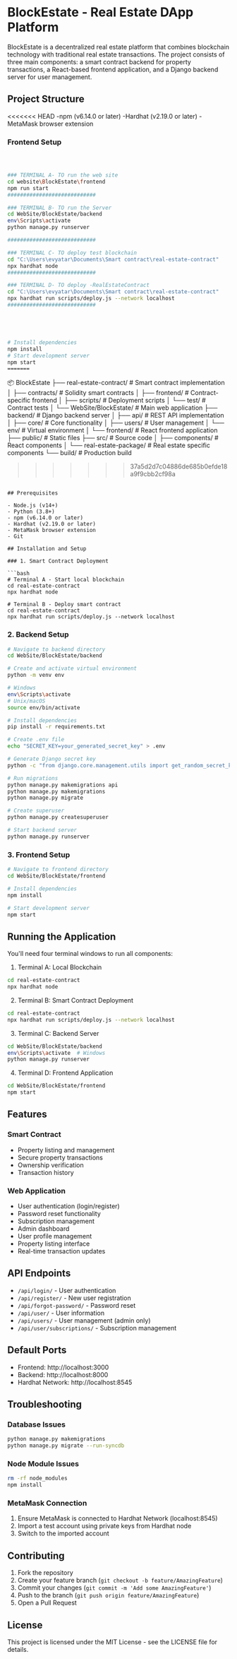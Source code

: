 # BlockEstate - Real Estate DApp Platform

BlockEstate is a decentralized real estate platform that combines blockchain technology with traditional real estate transactions. The project consists of three main components: a smart contract backend for property transactions, a React-based frontend application, and a Django backend server for user management.

## Project Structure

<<<<<<< HEAD
-npm (v6.14.0 or later)
-Hardhat (v2.19.0 or later)
-MetaMask browser extension


### Frontend Setup
```bash



### TERMINAL A- TO run the web site
cd website\BlockEstate\frontend
npm run start
############################

### TERMINAL B- TO run the Server
cd WebSite/BlockEstate/backend
env\Scripts\activate
python manage.py runserver

############################

### TERMINAL C- TO deploy test blockchain
cd "C:\Users\evyatar\Documents\Smart contract\real-estate-contract"
npx hardhat node
############################

### TERMINAL D- TO deploy -RealEstateContract
cd "C:\Users\evyatar\Documents\Smart contract\real-estate-contract"
npx hardhat run scripts/deploy.js --network localhost
############################





# Install dependencies
npm install
# Start development server
npm start
=======
```
📦 BlockEstate
├── real-estate-contract/       # Smart contract implementation
│   ├── contracts/             # Solidity smart contracts
│   ├── frontend/              # Contract-specific frontend
│   ├── scripts/               # Deployment scripts
│   └── test/                  # Contract tests
│
└── WebSite/BlockEstate/       # Main web application
    ├── backend/               # Django backend server
    │   ├── api/              # REST API implementation
    │   ├── core/             # Core functionality
    │   ├── users/            # User management
    │   └── env/              # Virtual environment
    │
    └── frontend/             # React frontend application
        ├── public/           # Static files
        ├── src/              # Source code
        │   ├── components/   # React components
        │   └── real-estate-package/  # Real estate specific components
        └── build/            # Production build
>>>>>>> 37a5d2d7c04886de685b0efde18a9f9cbb2cf98a
```

## Prerequisites

- Node.js (v14+)
- Python (3.8+)
- npm (v6.14.0 or later)
- Hardhat (v2.19.0 or later)
- MetaMask browser extension
- Git

## Installation and Setup

### 1. Smart Contract Deployment

```bash
# Terminal A - Start local blockchain
cd real-estate-contract
npx hardhat node

# Terminal B - Deploy smart contract
cd real-estate-contract
npx hardhat run scripts/deploy.js --network localhost
```

### 2. Backend Setup

```bash
# Navigate to backend directory
cd WebSite/BlockEstate/backend

# Create and activate virtual environment
python -m venv env

# Windows
env\Scripts\activate
# Unix/macOS
source env/bin/activate

# Install dependencies
pip install -r requirements.txt

# Create .env file
echo "SECRET_KEY=your_generated_secret_key" > .env

# Generate Django secret key
python -c "from django.core.management.utils import get_random_secret_key; print(get_random_secret_key())"

# Run migrations
python manage.py makemigrations api
python manage.py makemigrations
python manage.py migrate

# Create superuser
python manage.py createsuperuser

# Start backend server
python manage.py runserver
```

### 3. Frontend Setup

```bash
# Navigate to frontend directory
cd WebSite/BlockEstate/frontend

# Install dependencies
npm install

# Start development server
npm start
```

## Running the Application

You'll need four terminal windows to run all components:

1. Terminal A: Local Blockchain
```bash
cd real-estate-contract
npx hardhat node
```

2. Terminal B: Smart Contract Deployment
```bash
cd real-estate-contract
npx hardhat run scripts/deploy.js --network localhost
```

3. Terminal C: Backend Server
```bash
cd WebSite/BlockEstate/backend
env\Scripts\activate  # Windows
python manage.py runserver
```

4. Terminal D: Frontend Application
```bash
cd WebSite/BlockEstate/frontend
npm start
```

## Features

### Smart Contract
- Property listing and management
- Secure property transactions
- Ownership verification
- Transaction history

### Web Application
- User authentication (login/register)
- Password reset functionality
- Subscription management
- Admin dashboard
- User profile management
- Property listing interface
- Real-time transaction updates

## API Endpoints

- `/api/login/` - User authentication
- `/api/register/` - New user registration
- `/api/forgot-password/` - Password reset
- `/api/user/` - User information
- `/api/users/` - User management (admin only)
- `/api/user/subscriptions/` - Subscription management

## Default Ports

- Frontend: http://localhost:3000
- Backend: http://localhost:8000
- Hardhat Network: http://localhost:8545

## Troubleshooting

### Database Issues
```bash
python manage.py makemigrations
python manage.py migrate --run-syncdb
```

### Node Module Issues
```bash
rm -rf node_modules
npm install
```

### MetaMask Connection
1. Ensure MetaMask is connected to Hardhat Network (localhost:8545)
2. Import a test account using private keys from Hardhat node
3. Switch to the imported account

## Contributing

1. Fork the repository
2. Create your feature branch (`git checkout -b feature/AmazingFeature`)
3. Commit your changes (`git commit -m 'Add some AmazingFeature'`)
4. Push to the branch (`git push origin feature/AmazingFeature`)
5. Open a Pull Request

## License

This project is licensed under the MIT License - see the LICENSE file for details.
